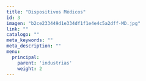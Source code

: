 ```yaml
---
title: "Dispositivos Médicos"
id: 3
imagen: "b2ce233449d1e334df1f1e4e4c5a2dff-MD.jpg"
link: ""
catalogo: ""
meta_keywords: ""
meta_description: ""
menu:
  principal:
    parent: 'industrias'
    weight: 2
---
```

